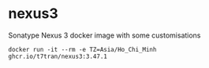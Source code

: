 # nexus3
Sonatype Nexus 3 docker image with some customisations

    docker run -it --rm -e TZ=Asia/Ho_Chi_Minh ghcr.io/t7tran/nexus3:3.47.1
